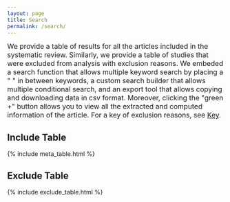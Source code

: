 ```yaml
---
layout: page
title: Search
permalink: /search/
---
```


<font size="3.5">  We provide a table of results for all the articles included in the systematic review. Similarly, we provide a table of studies that were excluded from analysis with exclusion reasons. We embeded a search function that allows multiple keyword search by placing a " " in between keywords, a custom search builder that allows multiple conditional search, and an export tool that allows copying and downloading data in csv format. Moreover, clicking the "green +" button allows you to view all the extracted and computed information of the article. For a key of exclusion reasons, see <a href="{{site.baseurl}}/key/">Key</a>.
</font>

<script src="https://cdn.mathjax.org/mathjax/latest/MathJax.js?config=TeX-AMS-MML_HTMLorMML" type="text/javascript"></script>

<script src="https://code.jquery.com/jquery-3.5.1.js"></script>
<script type="text/javascript" src="https://cdn.datatables.net/1.12.1/js/jquery.dataTables.min.js"></script>
<script type="text/javascript" src="https://cdn.datatables.net/1.12.1/js/dataTables.bootstrap.min.js"></script>
<script type="text/javascript" src="https://cdn.datatables.net/searchbuilder/1.3.4/js/dataTables.searchBuilder.min.js"></script>
<script type="text/javascript" src="https://cdn.datatables.net/searchbuilder/1.3.4/js/searchBuilder.bootstrap.min.js"></script>
<script type="text/javascript" src="https://cdn.datatables.net/datetime/1.1.2/js/dataTables.dateTime.min.js"></script>
<script type="text/javascript" src="https://cdn.datatables.net/buttons/2.2.3/js/dataTables.buttons.min.js"></script>
<script type="text/javascript" src="https://cdn.datatables.net/responsive/2.3.0/js/dataTables.responsive.min.js"></script>
<script type="text/javascript" src="https://cdn.datatables.net/buttons/2.2.3/js/dataTables.buttons.min.js"></script>
<script type="text/javascript" src="https://cdnjs.cloudflare.com/ajax/libs/jszip/3.1.3/jszip.min.js"></script>
<script type="text/javascript" src="https://cdnjs.cloudflare.com/ajax/libs/pdfmake/0.1.53/pdfmake.min.js"></script>
<script type="text/javascript" src="https://cdnjs.cloudflare.com/ajax/libs/pdfmake/0.1.53/vfs_fonts.js"></script>
<script type="text/javascript" src="https://cdn.datatables.net/buttons/2.2.3/js/buttons.html5.min.js"></script>
<script type="text/javascript" src="https://cdn.datatables.net/buttons/2.2.3/js/buttons.print.min.js"></script>
<script type="text/javascript" src="https://cdn.datatables.net/scroller/2.0.7/js/dataTables.scroller.min.js"></script>

<link rel="stylesheet" type="text/css" href="https://maxcdn.bootstrapcdn.com/bootstrap/3.3.7/css/bootstrap.min.css">
<link rel="stylesheet" type="text/css" href="https://cdn.datatables.net/1.12.1/css/dataTables.bootstrap.min.css">
<link rel="stylesheet" type="text/css" href="https://cdn.datatables.net/datetime/1.1.2/css/dataTables.dateTime.min.css">
<link rel="stylesheet" type="text/css" href="https://cdn.datatables.net/searchbuilder/1.3.4/css/searchBuilder.bootstrap.min.css">
<link rel="stylesheet" type="text/css" href="https://cdn.datatables.net/responsive/2.3.0/css/responsive.dataTables.min.css">
<link rel="stylesheet" type="text/css" href="https://cdn.datatables.net/1.12.1/css/jquery.dataTables.min.css">
<link rel="stylesheet" type="text/css" href="https://cdn.datatables.net/buttons/2.2.3/css/buttons.dataTables.min.css">
<link rel="stylesheet" type="text/css" href="https://cdn.datatables.net/scroller/2.0.7/css/scroller.dataTables.min.css">

<h2> Include Table </h2>
{% include meta_table.html %}

<script type="text/javascript">
	$(".className").attr("style","");
	$(document).ready(function() {
	    var table = $('#mtable').DataTable({
	    	dom: 'Bfrtip',
	    	pageLength: 25,
	        searchBuilder: true,
	        responsive: true,
	        columnDefs: [{ responsivePriority: 1, targets: 0 }],
	        buttons: ['copy', 'csv'],
			order: [[2, 'desc']],
			scrollY: 600,
	        scrollCollapse: false,
        	scroller: true
	    });
	    table.searchBuilder.container().prependTo(table.table().container());
	});
</script>

<br>

<h2> Exclude Table </h2>
{% include exclude_table.html %}

<script type="text/javascript">
	$(".className").attr("style","");
	$(document).ready(function() {
	    var table = $('#etable').DataTable({
	    	dom: 'Bfrtip',
	    	pageLength: 25,
	        searchBuilder: true,
	        responsive: true,
	        buttons: ['copy', 'csv'],
			scrollY: 600,
	        scrollCollapse: false,
        	scroller: true
	    });
	    table.searchBuilder.container().prependTo(table.table().container());
	});
</script>

